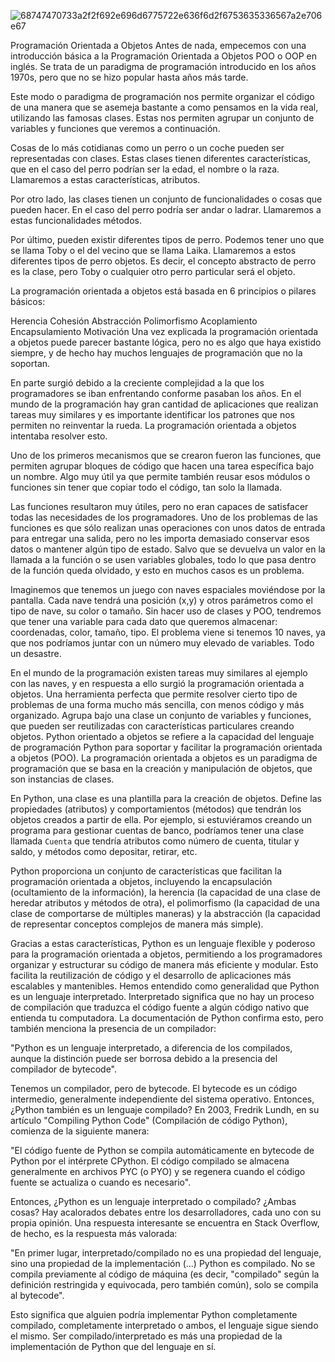 ![68747470733a2f2f692e696d6775722e636f6d2f6753635336567a2e706e67](https://github.com/Wanves/PythonOrientadoAObjetos/assets/107213869/47d53279-828f-4f42-9ab0-e8d01910f14a)

Programación Orientada a Objetos
Antes de nada, empecemos con una introducción básica a la Programación Orientada a Objetos POO o OOP en inglés. Se trata de un paradigma de programación introducido en los años 1970s, pero que no se hizo popular hasta años más tarde.

Este modo o paradigma de programación nos permite organizar el código de una manera que se asemeja bastante a como pensamos en la vida real, utilizando las famosas clases. Estas nos permiten agrupar un conjunto de variables y funciones que veremos a continuación.

Cosas de lo más cotidianas como un perro o un coche pueden ser representadas con clases. Estas clases tienen diferentes características, que en el caso del perro podrían ser la edad, el nombre o la raza. Llamaremos a estas características, atributos.

Por otro lado, las clases tienen un conjunto de funcionalidades o cosas que pueden hacer. En el caso del perro podría ser andar o ladrar. Llamaremos a estas funcionalidades métodos.

Por último, pueden existir diferentes tipos de perro. Podemos tener uno que se llama Toby o el del vecino que se llama Laika. Llamaremos a estos diferentes tipos de perro objetos. Es decir, el concepto abstracto de perro es la clase, pero Toby o cualquier otro perro particular será el objeto.

La programación orientada a objetos está basada en 6 principios o pilares básicos:

Herencia
Cohesión
Abstracción
Polimorfismo
Acoplamiento
Encapsulamiento
Motivación
Una vez explicada la programación orientada a objetos puede parecer bastante lógica, pero no es algo que haya existido siempre, y de hecho hay muchos lenguajes de programación que no la soportan.

En parte surgió debido a la creciente complejidad a la que los programadores se iban enfrentando conforme pasaban los años. En el mundo de la programación hay gran cantidad de aplicaciones que realizan tareas muy similares y es importante identificar los patrones que nos permiten no reinventar la rueda. La programación orientada a objetos intentaba resolver esto.

Uno de los primeros mecanismos que se crearon fueron las funciones, que permiten agrupar bloques de código que hacen una tarea específica bajo un nombre. Algo muy útil ya que permite también reusar esos módulos o funciones sin tener que copiar todo el código, tan solo la llamada.

Las funciones resultaron muy útiles, pero no eran capaces de satisfacer todas las necesidades de los programadores. Uno de los problemas de las funciones es que sólo realizan unas operaciones con unos datos de entrada para entregar una salida, pero no les importa demasiado conservar esos datos o mantener algún tipo de estado. Salvo que se devuelva un valor en la llamada a la función o se usen variables globales, todo lo que pasa dentro de la función queda olvidado, y esto en muchos casos es un problema.

Imaginemos que tenemos un juego con naves espaciales moviéndose por la pantalla. Cada nave tendrá una posición (x,y) y otros parámetros como el tipo de nave, su color o tamaño. Sin hacer uso de clases y POO, tendremos que tener una variable para cada dato que queremos almacenar: coordenadas, color, tamaño, tipo. El problema viene si tenemos 10 naves, ya que nos podríamos juntar con un número muy elevado de variables. Todo un desastre.

En el mundo de la programación existen tareas muy similares al ejemplo con las naves, y en respuesta a ello surgió la programación orientada a objetos. Una herramienta perfecta que permite resolver cierto tipo de problemas de una forma mucho más sencilla, con menos código y más organizado. Agrupa bajo una clase un conjunto de variables y funciones, que pueden ser reutilizadas con características particulares creando objetos.
Python orientado a objetos se refiere a la capacidad del lenguaje de programación Python para soportar y facilitar la programación orientada a objetos (POO). La programación orientada a objetos es un paradigma de programación que se basa en la creación y manipulación de objetos, que son instancias de clases.

En Python, una clase es una plantilla para la creación de objetos. Define las propiedades (atributos) y comportamientos (métodos) que tendrán los objetos creados a partir de ella. Por ejemplo, si estuviéramos creando un programa para gestionar cuentas de banco, podríamos tener una clase llamada `Cuenta` que tendría atributos como número de cuenta, titular y saldo, y métodos como depositar, retirar, etc.

Python proporciona un conjunto de características que facilitan la programación orientada a objetos, incluyendo la encapsulación (ocultamiento de la información), la herencia (la capacidad de una clase de heredar atributos y métodos de otra), el polimorfismo (la capacidad de una clase de comportarse de múltiples maneras) y la abstracción (la capacidad de representar conceptos complejos de manera más simple).

Gracias a estas características, Python es un lenguaje flexible y poderoso para la programación orientada a objetos, permitiendo a los programadores organizar y estructurar su código de manera más eficiente y modular. Esto facilita la reutilización de código y el desarrollo de aplicaciones más escalables y mantenibles.
Hemos entendido como generalidad que Python es un lenguaje interpretado. Interpretado significa que no hay un proceso de compilación que traduzca el código fuente a algún código nativo que entienda tu computadora. La documentación de Python confirma esto, pero también menciona la presencia de un compilador:

"Python es un lenguaje interpretado, a diferencia de los compilados, aunque la distinción puede ser borrosa debido a la presencia del compilador de bytecode".

Tenemos un compilador, pero de bytecode. El bytecode es un código intermedio, generalmente independiente del sistema operativo. Entonces, ¿Python también es un lenguaje compilado? En 2003, Fredrik Lundh, en su artículo "Compiling Python Code" (Compilación de código Python), comienza de la siguiente manera:

"El código fuente de Python se compila automáticamente en bytecode de Python por el intérprete CPython. El código compilado se almacena generalmente en archivos PYC (o PYO) y se regenera cuando el código fuente se actualiza o cuando es necesario".

Entonces, ¿Python es un lenguaje interpretado o compilado? ¿Ambas cosas? Hay acalorados debates entre los desarrolladores, cada uno con su propia opinión. Una respuesta interesante se encuentra en Stack Overflow, de hecho, es la respuesta más valorada:

"En primer lugar, interpretado/compilado no es una propiedad del lenguaje, sino una propiedad de la implementación (...) Python es compilado. No se compila previamente al código de máquina (es decir, "compilado" según la definición restringida y equivocada, pero también común), solo se compila al bytecode".

Esto significa que alguien podría implementar Python completamente compilado, completamente interpretado o ambos, el lenguaje sigue siendo el mismo. Ser compilado/interpretado es más una propiedad de la implementación de Python que del lenguaje en sí.
